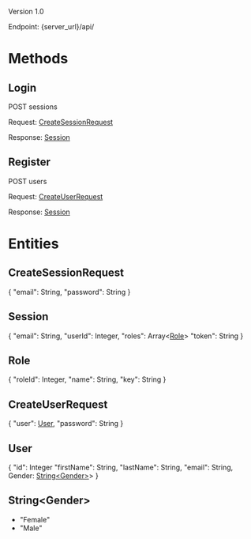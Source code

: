 Version 1.0

Endpoint: {server_url}/api/

# Methods

## Login
POST sessions

Request: [CreateSessionRequest](#createsessionrequest)

Response: [Session](#session)

## Register
POST users

Request: [CreateUserRequest](#createuserrequest)

Response: [Session](#session)

# Entities

## CreateSessionRequest 
{
  "email": String,
  "password": String
}

## Session
{
  "email": String,
  "userId": Integer,
  "roles": Array<[Role](#role)>
  "token": String
}

## Role
{
  "roleId": Integer,
  "name": String,
  "key": String
}

## CreateUserRequest
{
  "user": [User](#user),
  "password": String
}

## User
{
  "id": Integer
  "firstName": String,
  "lastName": String,
  "email": String,
  Gender: [String\<Gender\>](#stringgender)>
}

## String\<Gender\>
- "Female"
- "Male"
